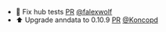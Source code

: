 - 💚 Fix hub tests [PR](https://github.com/laminlabs/lamindb/pull/1881) [@falexwolf](https://github.com/falexwolf)
- ⬆️ Upgrade anndata to 0.10.9 [PR](https://github.com/laminlabs/lamindb/pull/1875) [@Koncopd](https://github.com/Koncopd)
